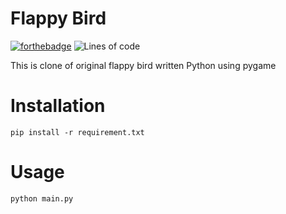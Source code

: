 # Flappy Bird
[![forthebadge](https://forthebadge.com/images/badges/made-with-python.svg)](https://forthebadge.com)
![Lines of code](https://img.shields.io/tokei/lines/github/Sagyam/Flappy-Bird?style=for-the-badge)

This is clone of original flappy bird written Python using pygame
# Installation
```
pip install -r requirement.txt
```

# Usage
```
python main.py
```
